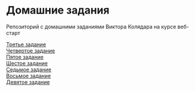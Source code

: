 # Домашние задания
Репозиторий с домашними заданиями Виктора Колядара на курсе веб-старт 

<a href="https://viktorkolyadar.github.io/homeworks/lesson-3/index.html">Третье задание</a><br>
<a href="https://viktorkolyadar.github.io/homeworks/lesson-4/index.html">Четвертое задание</a><br>
<a href="https://viktorkolyadar.github.io/homeworks/lesson-5/index.html">Пятое задание</a><br>
<a href="https://viktorkolyadar.github.io/homeworks/lesson-6.2/index.html">Шестое задание</a><br>
<a href="https://viktorkolyadar.github.io/homeworks/lesson-7/index.html">Седьмое задание</a><br>
<a href="https://viktorkolyadar.github.io/homeworks/lesson-8/src/index.html">Восьмое задание</a><br>
<a href="https://viktorkolyadar.github.io/homeworks/lesson-9/index.html">Девятое задание</a><br>
